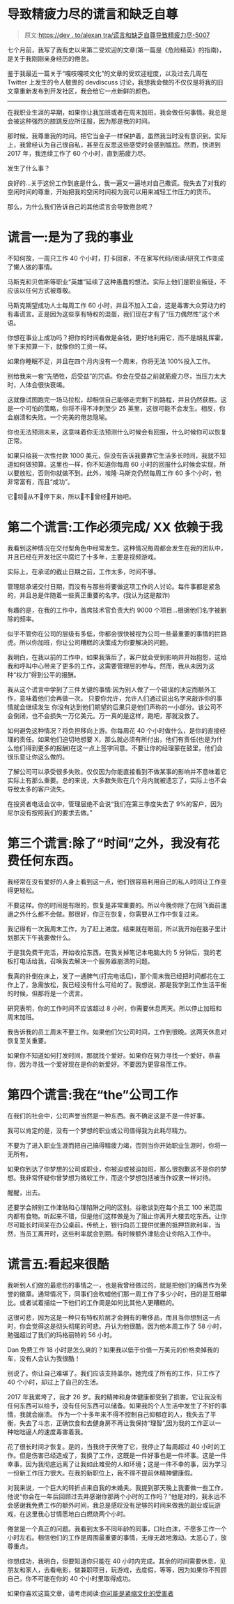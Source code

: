 # 导致精疲力尽的谎言和缺乏自尊

> 原文:[https://dev . to/alexan tra/谎言和缺乏自尊导致精疲力尽-5007](https://dev.to/alexantra/the-lies-and-lack-of-self-respect-that-lead-to-burnout-5007)

七个月前，我写了我有史以来第二受欢迎的文章(第一篇是《危险精英》的指南)，是关于我刚刚亲身经历的倦怠。

鉴于我最近一篇关于“嘎吱嘎吱文化”的文章的受欢迎程度，以及过去几周在 Twitter 上发生的令人敬畏的 devdiscuss 讨论，我想我会做的不仅仅是将我的旧文章重新发布到开发社区，我会给它一点新鲜的颜色。

* * *

在我职业生涯的早期，如果你让我加班或者在周末加班，我会做任何事情。我总是会被这种强烈的膝跳反应所征服，因为那是我的时间。

那时候，我尊重我的时间。把它当金子一样保护着，虽然我当时没有意识到。实际上，我曾经认为自己很自私，甚至在反思这些感受时会感到尴尬。然而，快进到 2017 年，我连续工作了 60 个小时，直到筋疲力尽。

发生了什么事？

良好的...关于这份工作到底是什么，我一遍又一遍地对自己撒谎。我失去了对我的空闲时间的尊重，开始把我的空闲时间视为我可以用来减轻工作压力的货币。

那么，为什么我们告诉自己的其他谎言会导致倦怠呢？

# 谎言一:是为了我的事业

不知何故，一周只工作 40 个小时，打卡回家，不在家写代码/阅读/研究工作变成了懒人做的事情。

马斯克和贝佐斯等职业“英雄”延续了这种愚蠢的想法。实际上他们是职业叛徒，不应该以任何方式被尊敬。

马斯克期望成功人士每周工作 60 小时，并且不加入工会，这是毒害大众劳动力的有毒谎言。正是因为这些享有特权的混蛋，我们现在才有了“压力偶然性”这个术语。

你想在事业上成功吗？把你的时间看做是金钱，更好地利用它，而不是胡乱挥霍。坐下来预算一下，就像你的工资一样。

如果你睡眠不足，并且在四个月内没有一个周末，你将无法 100%投入工作。

别给我来一套“先牺牲，后受益”的咒语。你会在受益之前就筋疲力尽，当压力太大时，人体会很快衰竭。

这就像试图跑完一场马拉松，却相信自己能够走完剩下的路程，并且仍然获胜。这是一个可怕的策略，你将不得不冲刺至少 25 英里，这很可能不会发生。相反，你会崩溃和失败。一个完美的倦怠隐喻。

你也无法预测未来，这意味着你无法预测什么时候会有回报，什么时候你可以恢复正常。

如果只给我一次性付款 1000 美元，但没有告诉我要靠它生活多长时间，我就不知道如何做预算。这里也一样，你不知道你每周 60 小时的回报什么时候会实现，所以要放松，否则你就做不到。此外，埃隆·马斯克仍然每周工作 60 多个小时，他非常富有，而且“成功”。

它👏将👏从不👏停下来，所以👏不👏曾经👏开始吧。

# 第二个谎言:工作必须完成/ XX 依赖于我

我看到这种情况在交付型角色中经常发生。这种情况每周都会发生在我的团队中，并且已经在开发社区中腐烂了十多年，主要是视频游戏。

实际上，在承诺的截止日期之前，工作太多，时间不够。

管理层承诺交付日期，而没有与那些将要做这项工作的人讨论。每件事都是紧急的，并且总是伴随着一些真正重要的名字。(我认为这是敲诈)

有趣的是，在我的工作中，首席技术官负责大约 9000 个项目...根据他们名字被删除的频率。

似乎不管你在公司的层级有多低，你都会很快被视为公司一些最重要的事情的拦路虎。所以你加班，你让公司糟糕的决策成为你要解决的问题。

我明白，在我以前的工作中，如果我落后了，客户就会受到影响并开始抱怨，这给我和呼叫中心带来了更多的工作，这需要管理层的参与。然而，我从未因为这种“权力”得到公平的报酬。

我从这个谎言中学到了三件关键的事情:因为别人做了一个错误的决定而额外工作，意味着他们会再做一次。
只要你允许，允许人们通过说出名字来敲诈你的事情就会继续发生
你没有达到他们期望的后果只是他们声称的一小部分。该公司不会倒闭，也不会损失一万亿美元。万一真的是这样，跑吧，那就没救了。

如何避免这种情况？将负担移向上游。你每周花 40 个小时做什么，是你的直接经理的责任。如果他们迫切地想要 X，那么就必须有所付出，他们有责任(也是为什么他们得到更多的报酬)在这一点上签字同意。不要让你的经理蒙在鼓里，他们会很乐意让你这么做的。

了解公司可以承受很多失败。仅仅因为你能直接看到不做某事的影响并不意味着它实际上有那么重要。总的来说，大多数失败在几个月内就被遗忘了，实际上也不会导致太多的客户流失。

在投资者电话会议中，管理层绝不会说“我们在第三季度失去了 9%的客户，因为尼尔没有按照我们的要求去做。”

# 第三个谎言:除了“时间”之外，我没有花费任何东西。

我经常在没有爱好的人身上看到这一点，他们很容易利用自己的私人时间让工作变得更轻松。

不要这样。你的时间是有限的，恢复是非常重要的。所以今晚你除了在网飞面前邋遢之外什么都不会做。那很好，你正在恢复，你需要从工作中恢复过来。

我记得有一次我周末工作，为了赶上进度。结束就在眼前，所以我开始在脑子里计划那天下午我要做什么。

于是我免费干完活，开始收拾东西。在我关掉笔记本电脑大约 5 分钟后，我的老板打电话给我，召唤我去解决一个服务器崩溃的问题。

我真的扑倒在床上，发了一通脾气(打完电话后)，那个周末我已经把时间都花在工作上了，急需放松，我已经没有什么可给的了。我想说，那是我学到工作生活平衡的时候，但那将是一个谎言。

研究表明，你的工作时间不应该超过 8 小时，你需要休息两天。所以停止加班和周末加班。

我告诉我的员工周末不要工作。如果他们欠公司时间，工作到很晚。这两天休息对恢复至关重要。

如果你不知道如何打发时间，那就找个爱好。如果你在努力寻找一个爱好，恭喜你，因为寻找一个爱好现在是你的新爱好。不要因为更容易而工作。

# 第四个谎言:我在“the”公司工作

在我们的社会中，公司声誉当然是一种东西。我不确定这是不是一件好事。

我可以肯定的是，没有一个梦想的职业或公司值得我为此耗尽精力。

不要为了进入职业生涯而把自己搞得精疲力竭，否则当你开始职业生涯时，你将一无所有。

如果你到达了你梦想的公司或职业，你被迫或被迫加班，那么很抱歉这不是你的梦想。我非常怀疑你曾梦想为微软工作，而这个梦想包括被当作奴隶一样对待。

醒醒，出去。

还要学会辨别工作津贴和心理陷阱之间的区别。谷歌谈到在每个员工 100 米范围内都有食物。听起来不错，但是他们这样做是为了阻止你离开大楼去吃东西。让你尽可能长时间呆在办公桌前。传统上，银行向员工提供优惠的抵押贷款利率，当然，当员工离开时，这些利率就会到期。有时候额外津贴会让你陷入工作中。

# [](#lie-number-five-it-looks-cool)谎言五:看起来很酷

我听到人们做的最悲伤的事情之一，也是我曾经做过的，就是把他们的痛苦作为荣誉的徽章。通常情况下，同事们会吹嘘他们那一周工作了多少小时，目的是互相攀比。或者试着描绘一下他们的工作周是如何比其他人更糟糕的。

这很可悲，因为这是一种只有特权阶层才会拥有的奢侈品，而且当你想到这一点时，你会觉得这是彻头彻尾的可悲。丹认为他很酷，因为他本周工作了 58 小时，勉强超过了我们的玛格丽特的 56 小时。

Dan 免费工作 18 小时是怎么爽的？如果我以低于价值一万美元的价格卖掉我的车，没有人会认为我很酷！

别说了。你让自己难堪了。我们应该支持盖尔，她完成了所有的工作，只工作了 40 个小时，却过上了自己的生活。

2017 年我累垮了，我才 26 岁。我的精神和身体健康都受到了损害。它让我没有任何东西可以给予，没有任何东西可以储备。如果我的个人生活中发生了不好的事情，我就会崩溃。
作为一个十多年来不得不控制自己抑郁症的人，我失去了平衡，失去了斗志，正确饮食和去健身房不再让我保持“理智”,因为我的工作正以一种咄咄逼人的速度毒害着我。

花了很长时间才恢复。是的，当我终于厌倦了它，我停止了每周超过 40 小时的工作。但是伤害已经造成了，我换了工作，这既是一件好事也是一件坏事。这是一件幸事，因为我彻底远离了让我如此难受的人和环境；这是一件不幸的事，因为学习一份新工作压力很大。在我的新职位上，我不得不提前休精神健康假。

对我来说，一个巨大的转折点来自我的未婚夫。我提到那天晚上我要做一些工作，他说“你会在一年后回顾过去并感谢你那两个小时的工作吗？”他是对的，我永远不会感谢我免费工作的额外时间，我总是感叹没有足够的时间来做我的副业或玩游戏，在这里我心甘情愿地白白燃烧两个小时。

倦怠是一个真正的问题。我看到太多不同年龄的同事，口吐白沫，不愿多工作一个小时左右。相信他们的工作是周围最重要的事情，无缘无故地激动。太恶心了，放尊重点。

你想成功，我明白，但要知道你只能在 40 小时内完成。其余的时间需要休息，见朋友和家人，去看电影，做兼职项目，玩游戏，去度假，等等，因为如果你不照顾自己，你不可能在你的 40 个小时里取得成功。

如果你喜欢这篇文章，请考虑阅读:[你可能是紧缩文化的受害者](https://dev.to/ronsoak/you-are-probably-a-victim-of-crunch-culture-4h13)
